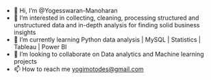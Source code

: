 - 👋 Hi, I’m @Yogesswaran-Manoharan
- 👀 I’m interested in collecting, cleaning, processing structured and unstructured data and in-depth analysis for finding solid business insights
- 🌱 I’m currently learning Python data analysis | MySQL | Statistics | Tableau | Power BI
- 💞️ I’m looking to collaborate on Data analytics and Machine learning projects
- 📫 How to reach me yogimotodes@gmail.com

<!---
Yogesswaran-Manoharan/Yogesswaran-Manoharan is a ✨ special ✨ repository because its `README.md` (this file) appears on your GitHub profile.
You can click the Preview link to take a look at your changes.
--->
